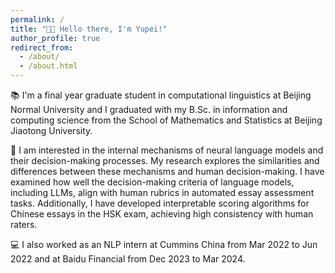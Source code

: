 ```yaml
---
permalink: /
title: "👋🏻 Hello there, I'm Yupei!"
author_profile: true
redirect_from: 
  - /about/
  - /about.html
---
```


📚 I'm a final year graduate student in computational linguistics at Beijing Normal University and I graduated with my B.Sc. in information and computing science from the School of Mathematics and Statistics at Beijing Jiaotong University. 

🔬 I am interested in the internal mechanisms of neural language models and their decision-making processes. My research explores the similarities and differences between these mechanisms and human decision-making. I have examined how well the decision-making criteria of language models, including LLMs, align with human rubrics in automated essay assessment tasks. Additionally, I have developed interpretable scoring algorithms for Chinese essays in the HSK exam, achieving high consistency with human raters.

💻 I also worked as an NLP intern at Cummins China from Mar 2022 to Jun 2022 and at Baidu Financial from Dec 2023 to Mar 2024.